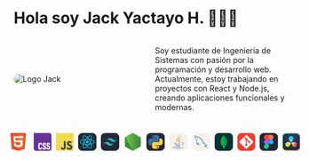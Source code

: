 
# Hola soy Jack Yactayo H. 👋😍🚀
<div style="display: flex; align-items: center; justify-content: space-around; width:100%; gap:5px;">
<img src="./img/logo-jack-gif.gif" style="width: 50%; border-radius: 10px" alt="Logo Jack">
<p style="width:50%; max-width:20rem;">Soy estudiante de Ingeniería de Sistemas con pasión por la programación y desarrollo web. Actualmente, estoy trabajando en proyectos con React y Node.js, creando aplicaciones funcionales y modernas.</p>
</div>

<div style="margin-top:1.5rem; display:flex; justify-content:center; gap:8px;">
<img src="./img/icon/HTML5_logo_and_wordmark.svg.png" alt="HTML5">
<img src="./img/icon/Official_CSS_Logo.svg.png" alt="CSS3">
<img src="./img/icon/JavaScript-logo.png" alt="JavaScript">
<img src="./img/icon/skill-icons--react-dark 1.png" alt="React">
<img src="./img/icon/skill-icons--tailwindcss-dark 1.png" alt="TailwindCSS">
<img src="./img/icon/devicon--nodejs 1.png" alt="Node.js">
<img src="./img/icon/skill-icons--python-dark 1.png" alt="Python">
<img src="./img/icon/skill-icons--java-light 1.png" alt="Java">
<img src="./img/icon/skill-icons--mysql-light 1.png" alt="MySQL">
<img src="./img/icon/skill-icons--mongodb 1.png" alt="MongoDB">
<img src="./img/icon/skill-icons--git 1.png" alt="Git">
<img src="./img/icon/skill-icons--figma-dark 1.png" alt="Figma">
<img src="./img/icon/DaVinci_Resolve_Studio 1.png" alt="DaVinci Resolve Studio">
</div>

<!--
**JackYactayoHuarcaya/JackYactayoHuarcaya** is a ✨ _special_ ✨ repository because its `README.md` (this file) appears on your GitHub profile.

Here are some ideas to get you started:

- 🔭 I’m currently working on ...
- 🌱 I’m currently learning ...
- 👯 I’m looking to collaborate on ...
- 🤔 I’m looking for help with ...
- 💬 Ask me about ...
- 📫 How to reach me: ...
- 😄 Pronouns: ...
- ⚡ Fun fact: ...
-->
